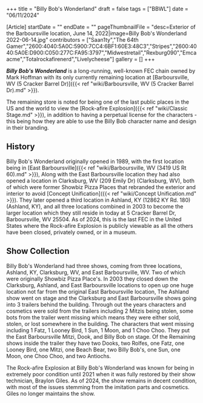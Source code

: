 +++
title = "Billy Bob's Wonderland"
draft = false
tags = ["BBWL"]
date = "06/11/2024"

[Article]
startDate = ""
endDate = ""
pageThumbnailFile = "desc=Exterior of the Barboursville location, June 14, 2022|image=Billy Bob's Wonderland 2022-06-14.jpg"
contributors = ["Saan1ty","The 64th Gamer","2600:4040:5A0C:5900:7CC4:6BF1:60E3:48C3","Stripes","2600:4040:5A0E:D900:C050:277C:FA95:3797","Midwestretail","Rexburg090","Emcaacme","Totalrockafirenerd","Livelycheese"]
gallery = []
+++


<b><i>Billy Bob's Wonderland</b></i> is a long-running, well-known FEC chain owned by Mark Hoffman with its only currently remaining location at [Barboursville, WV (5 Cracker Barrel Dr)]({{< ref "wiki/Barboursville, WV (5 Cracker Barrel Dr).md" >}}). 

The remaining store is noted for being one of the last public places in the US and the world to view the [Rock-afire Explosion]({{< ref "wiki/Classic Stage.md" >}}), in addition to having a perpetual license for the characters - this being how they are able to use the Billy Bob character name and design in their branding. 

<h2>History</h2>
Billy Bob's Wonderland originally opened in 1989, with the first location being in [East Barboursville]({{< ref "wiki/Barboursville, WV (3419 US Rt 60).md" >}}), Along with the East Barboursville location they had also opened a location in Clarksburg, WV (209 Emily Dr) (Clarksburg, WV), both of which were former Showbiz Pizza Places that rebranded the exterior and interior to avoid [Concept Unification]({{< ref "wiki/Concept Unification.md" >}}). They later opened a third location in Ashland, KY (12862 KY Rd. 180) (Ashland, KY), and all three locations combined in 2003 to become the larger location which they still reside in today at 5 Cracker Barrel Dr, Barboursville, WV 25504. As of 2024, this is the last FEC in the United States where the Rock-afire Explosion is publicly viewable as all the others have been closed, privately owned, or in a museum. 

<h2>Show Collection</h2>
Billy Bob's Wonderland had three shows, coming from three locations, Ashland, KY, Clarksburg, WV, and East Barboursville, WV. Two of which were originally Showbiz Pizza Place's. In 2003 they closed down the Clarksburg, Ashland, and East Barboursville locations to open up one huge location not far from the original East Barboursville location, The Ashland show went on stage and the Clarksburg and East Barboursville shows going into 3 trailers behind the building. Through out the years characters and cosmetics were sold from the trailers including 2 Mitzis being stolen, some bots from the trailer went missing which means they were either sold, stolen, or lost somewhere in the building. The characters that went missing including 1 Fatz, 1 Looney Bird, 1 Sun, 1 Moon, and 1 Choo Choo. They put the East Barboursville Mitzi, Dook, and Billy Bob on stage. Of the Remaining shows inside the trailer they have two Dooks, two Rolfes, one Fatz, one Looney Bird, one Mitzi, one Beach Bear, two Billy Bob's, one Sun, one Moon, one Choo Choo, and two Antiochs.

The Rock-afire Explosion at Billy Bob's Wonderland was known for being in extremely poor condition until 2021 when it was fully restored by their show technician, Braylon Giles. As of 2024, the show remains in decent condition, with most of the issues stemming from the imitation parts and cosmetics. Giles no longer maintains the show.


